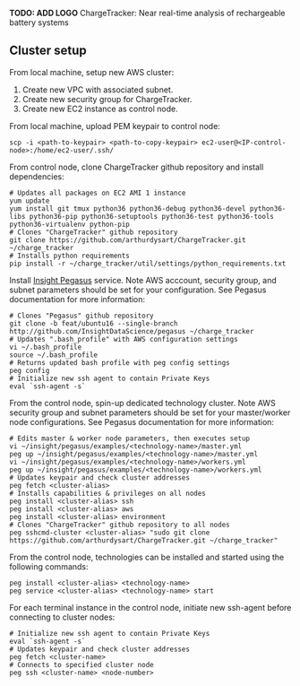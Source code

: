 **TODO: ADD LOGO**
ChargeTracker: Near real-time analysis of rechargeable battery systems

## Cluster setup

From local machine, setup new AWS cluster:
1. Create new VPC with associated subnet.
2. Create new security group for ChargeTracker.
3. Create new EC2 instance as control node.

From local machine, upload PEM keypair to control node:
```
scp -i <path-to-keypair> <path-to-copy-keypair> ec2-user@<IP-control-node>:/home/ec2-user/.ssh/
```

From control node, clone ChargeTracker github repository and install dependencies:
```
# Updates all packages on EC2 AMI 1 instance
yum update
yum install git tmux python36 python36-debug python36-devel python36-libs python36-pip python36-setuptools python36-test python36-tools python36-virtualenv python-pip
# Clones "ChargeTracker" github repository
git clone https://github.com/arthurdysart/ChargeTracker.git ~/charge_tracker
# Installs python requirements
pip install -r ~/charge_tracker/util/settings/python_requirements.txt
```

Install [Insight Pegasus](https://github.com/InsightDataScience/pegasus) service. Note AWS acccount, security group, and subnet parameters should be set for your configuration. See Pegasus documentation for more information:
```
# Clones "Pegasus" github repository
git clone -b feat/ubuntu16 --single-branch http://github.com/InsightDataScience/pegasus ~/charge_tracker
# Updates ".bash_profile" with AWS configuration settings
vi ~/.bash_profile
source ~/.bash_profile
# Returns updated bash profile with peg config settings
peg config
# Initialize new ssh agent to contain Private Keys
eval `ssh-agent -s`
```

From the control node, spin-up dedicated technology cluster. Note AWS security group and subnet parameters should be set for your master/worker node configurations. See Pegasus documentation for more information:
```
# Edits master & worker node parameters, then executes setup
vi ~/insight/pegasus/examples/<technology-name>/master.yml
peg up ~/insight/pegasus/examples/<technology-name>/master.yml
vi ~/insight/pegasus/examples/<technology-name>/workers.yml
peg up ~/insight/pegasus/examples/<technology-name>/workers.yml
# Updates keypair and check cluster addresses
peg fetch <cluster-alias>
# Installs capabilities & privileges on all nodes
peg install <cluster-alias> ssh
peg install <cluster-alias> aws
peg install <cluster-alias> environment
# Clones "ChargeTracker" github repository to all nodes
peg sshcmd-cluster <cluster-alias> "sudo git clone https://github.com/arthurdysart/ChargeTracker.git ~/charge_tracker"
```

From the control node, technologies can be installed and started using the following commands:
```
peg install <cluster-alias> <technology-name>
peg service <cluster-alias> <technology-name> start
```

For each terminal instance in the control node, initiate new ssh-agent before connecting to cluster nodes:
```
# Initialize new ssh agent to contain Private Keys
eval `ssh-agent -s`
# Updates keypair and check cluster addresses
peg fetch <cluster-name>
# Connects to specified cluster node
peg ssh <cluster-name> <node-number>
```